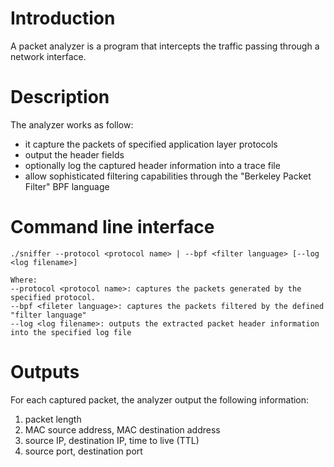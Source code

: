 # Introduction
A packet analyzer is a program that intercepts the traffic passing through a network interface. 

# Description
The analyzer works as follow:
- it capture the packets of specified application layer protocols
- output the header fields
- optionally log the captured header information into a trace file
- allow sophisticated filtering capabilities through the "Berkeley Packet Filter" BPF language

# Command line interface

```
./sniffer --protocol <protocol name> | --bpf <filter language> [--log <log filename>]
```

```
Where:
--protocol <protocol name>: captures the packets generated by the specified protocol. 
--bpf <fileter language>: captures the packets filtered by the defined "filter language"
--log <log filename>: outputs the extracted packet header information into the specified log file
```

# Outputs
For each captured packet, the analyzer output the following information:

1. packet length
2. MAC source address, MAC destination address
3. source IP, destination IP, time to live (TTL)
4. source port, destination port
